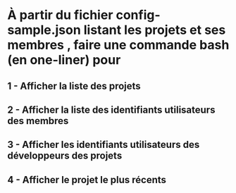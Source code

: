 
# À partir du fichier config-sample.json listant les projets et ses membres , faire une commande bash (en one-liner) pour

## 1 - Afficher la liste des projets 

## 2 - Afficher la liste des identifiants utilisateurs des membres 

## 3 - Afficher les identifiants utilisateurs des développeurs des projets

## 4 - Afficher le projet le plus récents




